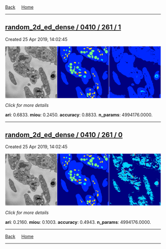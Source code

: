 
[Back](..)&nbsp;&nbsp;&nbsp;&nbsp;&nbsp;[Home](https://leapmanlab.github.io/snapshots)

---

<div class="summary"><a href="1"><h2>random_2d_ed_dense / 0410 / 261 / 1</h2></a><p>Created 25 Apr 2019, 14:02:45
</p><a href="1"><img src="1/media/summary.png" align="center"></a><p>
<i>Click for more details</i>
</p></div>

**ari**: 0.6833. **miou**: 0.2450. **accuracy**: 0.8833. **n_params**: 4994176.0000. 

---

<div class="summary"><a href="0"><h2>random_2d_ed_dense / 0410 / 261 / 0</h2></a><p>Created 25 Apr 2019, 14:02:45
</p><a href="0"><img src="0/media/summary.png" align="center"></a><p>
<i>Click for more details</i>
</p></div>

**ari**: 0.2160. **miou**: 0.1003. **accuracy**: 0.4943. **n_params**: 4994176.0000. 

---

[Back](..)&nbsp;&nbsp;&nbsp;&nbsp;&nbsp;[Home](https://leapmanlab.github.io/snapshots)

---